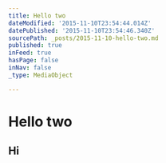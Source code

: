 ```yaml
---
title: Hello two
dateModified: '2015-11-10T23:54:44.014Z'
datePublished: '2015-11-10T23:54:46.340Z'
sourcePath: _posts/2015-11-10-hello-two.md
published: true
inFeed: true
hasPage: false
inNav: false
_type: MediaObject

---
```

# Hello two

## Hi